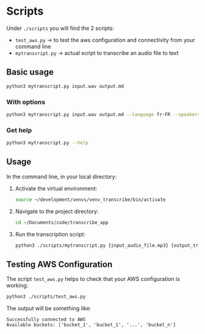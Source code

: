 # Scripts

Under `./scripts` you will find the 2 scripts:

- `test_aws.py` -> to test the aws configuration and connectivity from your command line
- `mytranscript.py` -> actual script to transcribe an audio file to text

## Basic usage

```sh
python3 mytranscript.py input.wav output.md
```

### With options

```sh
python3 mytranscript.py input.wav output.md --language fr-FR --speakers 3
```

### Get help

```sh
python3 mytranscript.py --help
```

## Usage

In the command line, in your local directory:

1. Activate the virtual environment:

    ```sh
    source ~/development/venvs/venv_transcribe/bin/activate
    ```

2. Navigate to the project directory:

    ```sh
    cd ~/Documents/code/transcribe_app
    ```

3. Run the transcription script:

    ```sh
    python3 ./scripts/mytranscript.py {input_audio_file.mp3} {output_transcript_file.md} --language en-US
    ```

## Testing AWS Configuration

The script `test_aws.py` helps to check that your AWS configuration is working:

```sh
python3 ./scripts/test_aws.py
```

The output will be something like:

```text
Successfully connected to AWS
Available buckets: ['bucket_1', 'bucket_1', '...', 'bucket_n']
```
